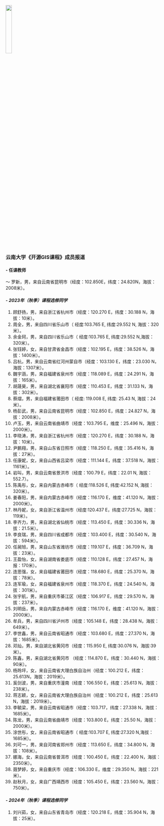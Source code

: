 
<!-- <div align='center'> --> 
<img src="../ynu_logo.png" width="20%" height="20%"> 
<!-- </div> -->      

### **云南大学《开源GIS课程》成员报道** 
#### - **任课教师** 
～ 罗新，男，来自云南省昆明市（经度：102.850E，纬度：24.820N，海拔：2008米）。

#### - **_2023年（秋季）课程选修同学_**
1. 顾舒扬，男，来自浙江省杭州市（经度：120.270 E，纬度：30.188 N，海拔：10米）。        
2. 周全，男，来自四川省乐山市（ 经度:103.765 E, 纬度:29.552 N, 海拔：320米）。    
3. 余金珂，男，来自四川省乐山市（ 经度:103.765 E, 纬度:29.552 N,海拔：320米）。     
4. 张钰婷，女，来自甘肃省金昌市（经度：102.195 E，纬度：38.526 N，海拔：1400米）。     
5. 吕杭，男，来自云南省红河州蒙自市（经度：103.130 E，纬度：23.030 N，海拔：1307米）。        
6. 魏宇涵，男，来自福建省泉州市（经度：118.089 E，纬度：24.291 N，海拔：165米）。    
7. 胡晟昊，男，来自湖北省襄阳市（经度：110.453 E，纬度：31.133 N，海拔：302米）。     
8. 蔡熠，男，来自福建省莆田市（ 经度: 119.008 E, 纬度: 25.43 N, 海拔：24米）。    
9. 杨彭武，男，来自云南省昆明市（经度：102.850 E，纬度：24.827 N，海拔：2008米）。    
10. 卢玉，男，来自云南省曲靖市（经度：103.795 E，维度：25.496 N，海拔：2000米）。    
11. 李晓涛，男，来自浙江省杭州市（经度：120.270 E，纬度：30.188 N，海拔：10米）。       
12. 尹鹏翔，男，来自山东省日照市（经度：118.250 E，纬度：35.416 N，海拔：27米）。     
13. 任康妮，女，来自山西省吕梁市（经度：111.144 E，纬度：37.518 N，海拔：1161米）。    
14. 岩叫，男，来自云南省景洪市（经度：100.79 E，纬度：22.01 N, 海拔：552.7）。      
15. 陈禹彤，女，来自内蒙古赤峰市（ 经度:118.526 E, 纬度:42.152 N, 海拔：320米）。    
16. 姜春阳，男，来自内蒙古赤峰市（经度：116.170 E，维度：41.120 N，海拔：2000米）。    
17. 林丹妮，女，来自浙江省温州市（经度:120.437 E，纬度:27.725 N，海拔：119米）。       
18. 李齐力，男，来自湖北省仙桃市（经度：113.450 E，纬度：30.336 N，海拔：21.5米）。            
19. 李良瑞，男，来自四川省成都市（经度：103.400 E，纬度：30.540 N，海拔：594米）。    
20. 任昶旭，男，来自山东省潍坊市（经度：119.107 E，纬度：36.709 N，海拔：23米）。    
21. 王盈怡，女，来自湖南省娄底市（经度：110.128 E，纬度：27.457 N，海报：170米）。     
22. 连思强，女，来自福建省莆田市（经度：118.680 E，纬度：25.370 N，海拔：78米）。    
23. 连军瑜，女，来自福建省泉州市（经度：118.370 E，纬度：24.540 N，海拔：301米）。    
24. 张宇航，男，来自重庆市綦江区（经度：106.917 E，纬度：29.570 N，海拔：237米）。    
25. 刘明岳，男，来自内蒙古赤峰市（经度：116.170 E，维度：41.120 N，海拔：2000米）。    
26. 牟兵，男，来自四川省泸州市（经度：105.148 E，纬度：28.438 N，海拔：649米）。       
27. 李世鑫，男，来自云南省昭通市（经度：103.680 E，纬度：27.370 N，海拔：1685米）。     
28. 邓灿，男，来自湖北省黄冈市（经度：115.950 E, 纬度:30.076 N，海拔:39米）。    
29. 陈鑫，男，来自湖北省黄冈市 （经度：114.870 E，纬度：30.440 N，海拔：90米）。    
30. 杨玲坪，女，来自云南省大理白族自治州（经度：100.212 E，纬度：25.613N，海拔：2019米）。     
31. 奚剑波，男，来自重庆市潼南（经度：106.550 E，纬度：25.613 N，海拔：238米）。    
32. 蒋志颖，女，来自云南省大理白族自治州（经度：100.212 E，纬度：25.613 N，海拔：2019米）。       
33. 李毓梁，男，来自云南省昭通市（经度：103.717，纬度：27.338 N，海拔：1685米）。            
34. 陈龙，男，来自云南省曲靖市（经度：103.800 E，纬度：25.50 N，海拔：2000米）。      
35. 涂世彤，女，来自云南省昭通市（ 经度:103.707 E, 纬度:27.320 N,海拔：1685米）。      
36. 刘可一，男，来自河南省郑州市（经度：113.650 E，纬度：34.800 N，海拔：108米）。              
37. 娜海，女，来自云南省普洱市（经度：100.450 E，纬度：22.400 N，海拔：2350米）。       
38. 聂梦婷，女，来自重庆市（经度：106.330 E，维度：29.350 N，海拔：221米）。     
39. 赵秋月，女，来自广西靖西市（经度：105.450 E，纬度：23.560 N，海拔：750米）。   


#### - **_2024年（秋季）课程选修同学_**
1. 刘兴茹，女，来自山东省青岛市（经度：120.218 E，纬度：35.904 N，海拔：25米）。 

